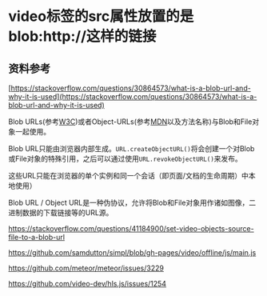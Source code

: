 # video标签的src属性放置的是blob:http://这样的链接

## 资料参考

[https://stackoverflow.com/questions/30864573/what-is-a-blob-url-and-why-it-is-used](https://stackoverflow.com/questions/30864573/what-is-a-blob-url-and-why-it-is-used)

Blob URLs(参考[W3C](https://w3c.github.io/FileAPI/#DefinitionOfScheme))或者Object-URLs(参考[MDN](https://developer.mozilla.org/en-US/docs/Web/API/URL/createObjectURL#Parameters)以及方法名称)与Blob和File对象一起使用。

Blob URL只能由浏览器内部生成。`URL.createObjectURL()`将会创建一个对Blob或File对象的特殊引用，之后可以通过使用`URL.revokeObjectURL()`来发布。

这些URL只能在浏览器的单个实例和同一个会话（即页面/文档的生命周期）中本地使用）

Blob URL / Object URL是一种伪协议，允许将Blob和File对象用作诸如图像，二进制数据的下载链接等的URL源。

https://stackoverflow.com/questions/41184900/set-video-objects-source-file-to-a-blob-url

https://github.com/samdutton/simpl/blob/gh-pages/video/offline/js/main.js

https://github.com/meteor/meteor/issues/3229

https://github.com/video-dev/hls.js/issues/1254